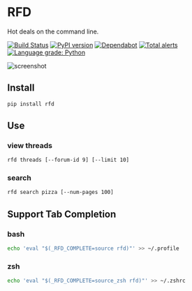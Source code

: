 # RFD

Hot deals on the command line.

[![Build Status](https://travis-ci.org/davegallant/rfd.svg?branch=master)](https://travis-ci.org/davegallant/rfd)
[![PyPI version](https://badge.fury.io/py/rfd.svg)](https://badge.fury.io/py/rfd)
[![Dependabot](https://badgen.net/badge/Dependabot/enabled/green?icon=dependabot)](https://dependabot.com/)
[![Total alerts](https://img.shields.io/lgtm/alerts/g/davegallant/rfd.svg?logo=lgtm&logoWidth=18)](https://lgtm.com/projects/g/davegallant/rfd/alerts/)
[![Language grade: Python](https://img.shields.io/lgtm/grade/python/g/davegallant/rfd.svg?logo=lgtm&logoWidth=18)](https://lgtm.com/projects/g/davegallant/rfd/context:python)


![screenshot](https://user-images.githubusercontent.com/4519234/76671943-c9d24f80-656f-11ea-872e-85897add37db.png)

## Install

```bash
pip install rfd
```

## Use

### view threads
```bash
rfd threads [--forum-id 9] [--limit 10]
```

### search
```bash
rfd search pizza [--num-pages 100]
```

## Support Tab Completion

### bash

```bash
echo 'eval "$(_RFD_COMPLETE=source rfd)"' >> ~/.profile
```

### zsh


```zsh
echo 'eval "$(_RFD_COMPLETE=source_zsh rfd)"' >> ~/.zshrc
```
